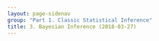 ```yaml
---
layout: page-sidenav
group: "Part 1. Classic Statistical Inference"
title: 3. Bayesian Inference (2018-03-27)
---
```

